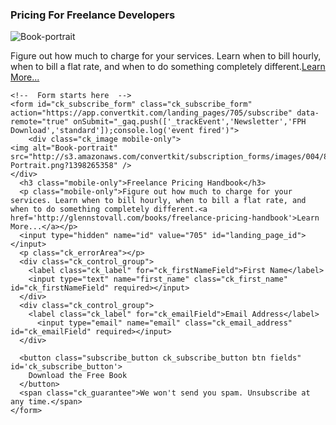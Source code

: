 <div class="ck_embed_form ck_horizontal_subscription_form">
  <div class="ck_embed_form_content">
      <h3 class="ck_embed_form_title">Pricing For Freelance Developers</h3>
      <div class="ck_embed_description">
        <span class="ck_image">
          <img alt="Book-portrait" src="http://s3.amazonaws.com/convertkit/subscription_forms/images/004/812/100/standard/Book-Portrait.png?1406907742" />
        </span>
          <p>Figure out how much to charge for your services. Learn when to bill hourly, when to bill a flat rate, and when to do something completely different.<a href='http://glennstovall.com/books/freelance-pricing-handbook'>Learn More...</a></p>
      </div>
  </div>   
   
  <div id='ck_success_msg'  style='display:none;'>
    <p>Thanks! Now check your email.</p>
  </div>
  
    <!--  Form starts here  -->
    <form id="ck_subscribe_form" class="ck_subscribe_form" action="https://app.convertkit.com/landing_pages/705/subscribe" data-remote="true" onSubmit="_gaq.push(['_trackEvent','Newsletter','FPH Download','standard']);console.log('event fired')">
        <div class="ck_image mobile-only">
    <img alt="Book-portrait" src="http://s3.amazonaws.com/convertkit/subscription_forms/images/004/811/858/standard/Book-Portrait.png?1398265358" />
    </div>
      <h3 class="mobile-only">Freelance Pricing Handbook</h3>
      <p class="mobile-only">Figure out how much to charge for your services. Learn when to bill hourly, when to bill a flat rate, and when to do something completely different.<a href='http://glennstovall.com/books/freelance-pricing-handbook'>Learn More...</a></p>
      <input type="hidden" name="id" value="705" id="landing_page_id"></input>
      <p class="ck_errorArea"></p>
      <div class="ck_control_group">
        <label class="ck_label" for="ck_firstNameField">First Name</label>
        <input type="text" name="first_name" class="ck_first_name" id="ck_firstNameField" required></input>
      </div>  
      <div class="ck_control_group">
        <label class="ck_label" for="ck_emailField">Email Address</label>
          <input type="email" name="email" class="ck_email_address" id="ck_emailField" required></input>
      </div>

      <button class="subscribe_button ck_subscribe_button btn fields" id='ck_subscribe_button'>
        Download the Free Book
      </button>
      <span class="ck_guarantee">We won't send you spam. Unsubscribe at any time.</span>
    </form>
  </div>
<script src="https://app.convertkit.com/assets/CKJS4.js?v=12"></script>
